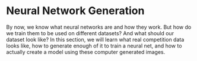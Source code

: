 # Neural Network Generation

By now, we know what neural networks are and how they work.
But how do we train them to be used on different datasets?
And what should our dataset look like?
In this section, we will learn what real competition data looks like,
how to generate enough of it to train a neural net,
and how to actually create a model using these computer generated images.